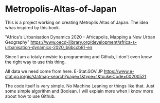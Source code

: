 # Metropolis-Altas-of-Japan
This is a project working on creating Metroplis Altas of Japan.
The idea whas inspired by this book.

"Africa's Urbanisation Dynamics 2020 - Africapolis, Mapping a New Urban Geography"
https://www.oecd-ilibrary.org/development/africa-s-urbanisation-dynamics-2020_b6bccb81-en

Since I am a totaly newbie to programming and Github, I don't even know the right way to use this thing.

All data we need come from here.
E-Stat.GOV.JP
https://www.e-stat.go.jp/gis/statmap-search?page=1&type=1&toukeiCode=00200521

The code itself is very simple. 
No Machine Leaning or things like that.
Just some simple algorithm and Boolean.
I will explain more when I know more about how to use Github.
